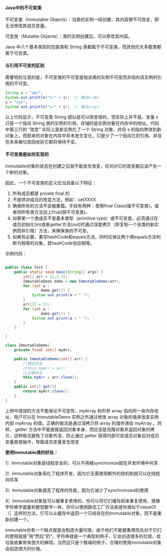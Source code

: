 #### Java中的不可变类

不可变类（Immutable Objects）：当类的实例一经创建，其内容便不可改变，即无法修改其成员变量。

可变类（Mutable Objects）：类的实例创建后，可以修改其内容。

Java 中八个基本类型的包装类和 String 类都属于不可变类，而其他的大多数类都属于可变类。

#### 与引用不可变的区别

需要特别注意的是，不可变类的不可变是指该类的实例不可变而非指向该实例的引用的不可变。

```java
String s = "abc";
System.out.println("s:" + s);  // 输出s:abc
s = "xyz";
System.out.println("s:" + s);  // 输出s:xyz
```

以上代码显示，不可变类 String 貌似是可以改变值的，但实际上并不是。变量 s 只是一个指向 String 类的实例的引用，存储的是实例对象在内存中的地址。代码中第三行的 “改变” 实际上是新实例化了一个 String 对象，并将 s 的指向修改到新对象上，而原来的对象在内存中并未发生变化，只是少了一个指向它的引用，并且在未来被垃圾回收前它都将保持不变。

#### 不可变类是如何实现的

immutable对象的状态在创建之后就不能发生改变，任何对它的改变都应该产生一个新的对象。

因此，一个不可变类的定义应当具备以下特征：

1. 所有成员都是 private final 的
2. 不提供对成员的改变方法，例如：setXXXX
3. 确保所有的方法不会被重载。手段有两种：使用final Class(强不可变类)，或者将所有类方法加上final(弱不可变类)。
4. 如果某一个类成员不是基本类型（primitive type）或不可变类，必须通过在成员初始化(in)或者getter方法(out)时通过深度拷贝（即复制一个该类的新实例而非引用）方法，来确保类的不可变。
5. 如果有必要，重写hashCode和equals方法，同时应保证两个用equals方法判断为相等的对象，其hashCode也应相等。

示例代码：

```java

public class Test {
    public static void main(String[] args) {
        int[] arr = {1,2,3};
        ImmutableDemo demo = new ImmutableDemo(arr);
        for (int a :
                demo.get()) {
            System.out.print(a + " ");
        }
        arr[1] = 11;
        for (int a :
                demo.get()) {
            System.out.print(a + " ");
        }
    }

}

class ImmutableDemo{
    private final int[] myArr;

    public ImmutableDemo(int[] arr) {
        //错误方法
        //this.myArr = arr;
        //正确方法
        this.myArr = arr.clone();
    }
    public int[] get(){
        return myArr.clone();
    }
}
```

上例中错误的方法不能保证不可变性，myArray 和形参 array 指向同一块内存地址，用户可以在 ImmutableDemo 实例之外通过修改 array 对象的值来改变实例内部 myArray 的值。正确的做法是通过深拷贝将 array 的值传递给 myArray 。同样， getter 方法中不能直接返回对象本身，而应该是克隆对象并返回对象的拷贝，这种做法避免了对象外泄，防止通过 getter 获得内部可变成员对象后对成员变量直接操作，导致成员变量发生改变

**使用Immutable类的好处：**

1）Immutable对象是线程安全的，可以不用被synchronize就在并发环境中共享

2）Immutable对象简化了程序开发，因为它无需使用额外的锁机制就可以在线程间共享

3）Immutable对象提高了程序的性能，因为它减少了synchroinzed的使用

4）Immutable对象是可以被重复使用的，你可以将它们缓存起来重复使用，就像字符串字面量和整型数字一样。你可以使用静态工厂方法来提供类似于valueOf（）这样的方法，它可以从缓存中返回一个已经存在的Immutable对象，而不是重新创建一个。

immutable也有一个缺点就是会制造大量垃圾，由于他们不能被重用而且对于它们的使用就是”用“然后”扔“，字符串就是一个典型的例子，它会创造很多的垃圾，给垃圾收集带来很大的麻烦。当然这只是个极端的例子，合理的使用immutable对象会创造很大的价值。